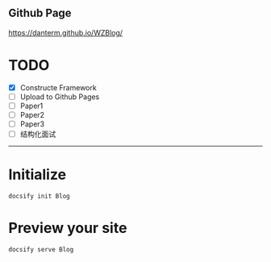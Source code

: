## Github Page

<https://danterm.github.io/WZBlog/>

# TODO

- [x] Constructe Framework
- [ ] Upload to Github Pages
- [ ] Paper1
- [ ] Paper2
- [ ] Paper3
- [ ] 结构化面试

---

# Initialize

```terminal
docsify init Blog
```

# Preview your site

```terminal
docsify serve Blog
```
